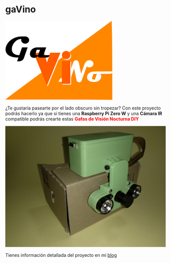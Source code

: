 # gaVino

![logo](./images/logoGavino.png)

¿Te gustaría pasearte por el lado obscuro sin tropezar? Con este proyecto podrás hacerlo ya que si tienes una **Raspberry Pi Zero W** y una **Cámara IR** compatible podrás crearte estas <span style="color:red"> **Gafas de Visión Nocturna DIY** </span>

![Gavino1](./images/IMG_20180416_203317_947.jpg)

Tienes información detallada del proyecto en mi [blog](https://robotstyles.blogspot.com.es/2018/04/gavino.html) 

